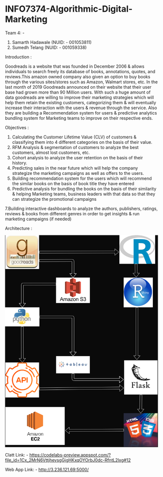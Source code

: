 # INFO7374-Algorithmic-Digital-Marketing

Team 4: - 

1. Samarth Hadawale (NUID: - 001053811)
2. Sumedh Telang (NUID: - 001059338)

Introduction :

Goodreads is a website that was founded in December 2006 & allows individuals to search freely its database of books, annotations, quotes, and reviews.This amazon owned company also given an option to buy books through the various sites/stores such as Amazon, Walmart stores, etc. In the last month of 2019 Goodreads announced on their website that their user base had grown more than 90 Million users. 
With such a huge amount of data goodreads are willing to improve their marketing strategies which will help them retain the existing customers, categorizing them & will eventually increase their interaction with the users & revenue through the service. 
Also they are building a Recommendation system for users & predictive analytics bundling system for Marketing teams to improve on their respective ends. 

Objectives : 

1. Calculating the Customer Lifetime Value (CLV) of customers & classifying them into 4 different categories on the basis of their value.
2. RFM Analysis & segmentation of customers to analyze the best customers, almost lost customers, etc. 
3. Cohort analysis to analyze the user retention on the basis of their history. 
4. Predicting sales in the near future which will help the company strategize the marketing campaigns as well as offers to the users. 
5. Building recommendation system for the users which will recommend the similar books on the basis of book title they have entered
6. Predictive analysis for bundling the books on the basis of their similarity & helping Marketing teams, business leaders with that data so that they can strategize the promotional campaigns

7.Building interactive dashboards to analyze the authors, publishers, ratings, reviews & books from different genres in order to get insights & run marketing campaigns (if needed)

Architecture : 

![alt text](https://github.com/sumedhtelang/INFO7374-Algorithmic-Digital-Marketing/blob/master/Final_project/ProjectArchiFinale12.png)

Clatt Link: - https://codelabs-preview.appspot.com/?file_id=1Cx_2MrN6VttjhevsgGjgHKxqOYOrbJ0dc-RfntL2lxg#12

Web App Link: - http://3.236.121.69:5000/
